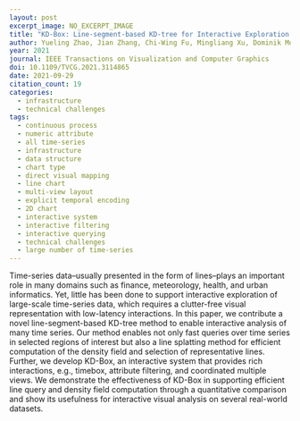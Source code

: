 ```yaml
---
layout: post
excerpt_image: NO_EXCERPT_IMAGE
title: "KD-Box: Line-segment-based KD-tree for Interactive Exploration of Large-scale Time-Series Data"
author: Yueling Zhao, Jian Zhang, Chi-Wing Fu, Mingliang Xu, Dominik Moritz & Yunhai Wang
year: 2021
journal: IEEE Transactions on Visualization and Computer Graphics
doi: 10.1109/TVCG.2021.3114865
date: 2021-09-29
citation_count: 19
categories:
  - infrastructure
  - technical challenges
tags:
  - continuous process
  - numeric attribute
  - all time-series
  - infrastructure
  - data structure
  - chart type
  - direct visual mapping
  - line chart
  - multi-view layout
  - explicit temporal encoding
  - 2D chart
  - interactive system
  - interactive filtering
  - interactive querying
  - technical challenges
  - large number of time-series
---
```

Time-series data–usually presented in the form of lines–plays an important role in many domains such as finance, meteorology, health, and urban informatics. Yet, little has been done to support interactive exploration of large-scale time-series data, which requires a clutter-free visual representation with low-latency interactions. In this paper, we contribute a novel line-segment-based KD-tree method to enable interactive analysis of many time series. Our method enables not only fast queries over time series in selected regions of interest but also a line splatting method for efficient computation of the density field and selection of representative lines. Further, we develop KD-Box, an interactive system that provides rich interactions, e.g., timebox, attribute filtering, and coordinated multiple views. We demonstrate the effectiveness of KD-Box in supporting efficient line query and density field computation through a quantitative comparison and show its usefulness for interactive visual analysis on several real-world datasets.
